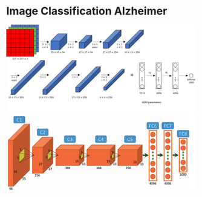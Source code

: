 # Image Classification Alzheimer

![AlexNet Architecture](data/notes/alexnet_arch.png)
![AlexNet Architecture](data/notes/alexNet-architecture.png)
